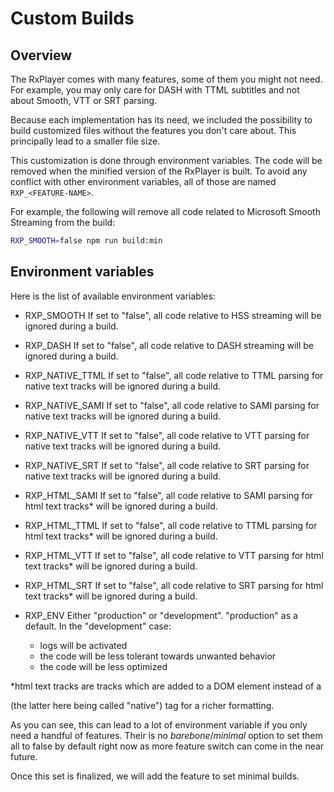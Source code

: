 # Custom Builds

## Overview

The RxPlayer comes with many features, some of them you might not need. For example, you may only care for DASH with TTML subtitles and not about Smooth, VTT or SRT parsing.

Because each implementation has its need, we included the possibility to build customized files without the features you don't care about. This principally lead to a smaller file size.

This customization is done through environment variables. The code will be removed when the minified version of the RxPlayer is built. To avoid any conflict with other environment variables, all of those are named ``RXP_<FEATURE-NAME>``.

For example, the following will remove all code related to Microsoft Smooth Streaming from the build:
```sh
RXP_SMOOTH=false npm run build:min
```

## Environment variables

Here is the list of available environment variables:

  - RXP_SMOOTH
  If set to "false", all code relative to HSS streaming will be ignored
  during a build.


  - RXP_DASH
  If set to "false", all code relative to DASH streaming will be ignored
  during a build.


  - RXP_NATIVE_TTML
  If set to "false", all code relative to TTML parsing for native text tracks
  will be ignored during a build.


  - RXP_NATIVE_SAMI
  If set to "false", all code relative to SAMI parsing for native text tracks
  will be ignored during a build.


  - RXP_NATIVE_VTT
  If set to "false", all code relative to VTT parsing for native text tracks
  will be ignored during a build.


  - RXP_NATIVE_SRT
  If set to "false", all code relative to SRT parsing for native text tracks
  will be ignored during a build.


  - RXP_HTML_SAMI
  If set to "false", all code relative to SAMI parsing for html text tracks*
  will be ignored during a build.


  - RXP_HTML_TTML
  If set to "false", all code relative to TTML parsing for html text tracks*
  will be ignored during a build.


  - RXP_HTML_VTT
  If set to "false", all code relative to VTT parsing for html text tracks*
  will be ignored during a build.


  - RXP_HTML_SRT
  If set to "false", all code relative to SRT parsing for html text tracks*
  will be ignored during a build.


  - RXP_ENV
  Either "production" or "development". "production" as a default.
  In the "development" case:
    - logs will be activated
    - the code will be less tolerant towards unwanted behavior
    - the code will be less optimized

*html text tracks are tracks which are added to a DOM element instead of a
<track> (the latter here being called "native") tag for a richer
formatting.

As you can see, this can lead to a lot of environment variable if you only need a handful of features. Their is no _barebone_/_minimal_ option to set them all to false by default right now as more feature switch can come in the near future.

Once this set is finalized, we will add the feature to set minimal builds.

